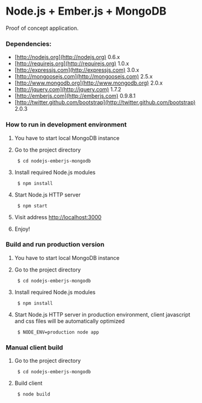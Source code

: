 Node.js  + Ember.js + MongoDB
=============================

Proof of concept application.

### Dependencies:

* [http://nodejs.org](http://nodejs.org) 0.6.x
* [http://requirejs.org](http://requirejs.org) 1.0.x
* [http://expressjs.com](http://expressjs.com) 3.0.x
* [http://mongoosejs.com](http://mongoosejs.com) 2.5.x
* [http://www.mongodb.org](http://www.mongodb.org) 2.0.x
* [http://jquery.com](http://jquery.com) 1.7.2
* [http://emberjs.com](http://emberjs.com) 0.9.8.1
* [http://twitter.github.com/bootstrap](http://twitter.github.com/bootstrap) 2.0.3

### How to run in development environment

1. You have to start local MongoDB instance
2. Go to the project directory

        $ cd nodejs-emberjs-mongodb

3. Install required Node.js modules

        $ npm install

4. Start Node.js HTTP server

        $ npm start

5. Visit address [http://localhost:3000](http://localhost:3000)
6. Enjoy!

### Build and run production version

1. You have to start local MongoDB instance
2. Go to the project directory

        $ cd nodejs-emberjs-mongodb

3. Install required Node.js modules

        $ npm install

4. Start Node.js HTTP server in production environment, client javascript and css files will be automatically optimized

        $ NODE_ENV=production node app

### Manual client build

1. Go to the project directory

        $ cd nodejs-emberjs-mongodb

2. Build client

        $ node build
